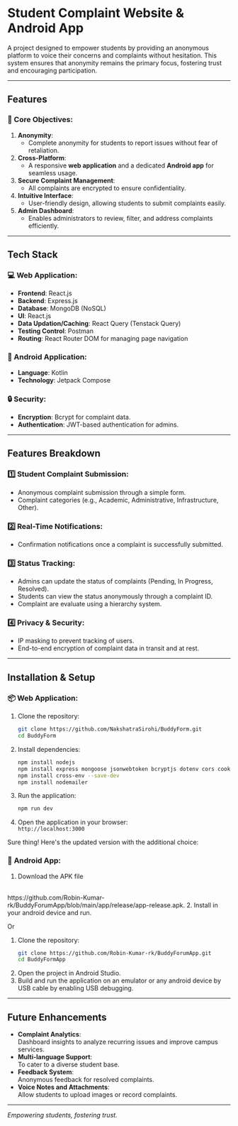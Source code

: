 # Student Complaint Website & Android App

A project designed to empower students by providing an anonymous platform to voice their concerns and complaints without hesitation. This system ensures that anonymity remains the primary focus, fostering trust and encouraging participation.

---

## Features

### 🎯 Core Objectives:

1. **Anonymity**:
   - Complete anonymity for students to report issues without fear of retaliation.
2. **Cross-Platform**:
   - A responsive **web application** and a dedicated **Android app** for seamless usage.
3. **Secure Complaint Management**:
   - All complaints are encrypted to ensure confidentiality.
4. **Intuitive Interface**:
   - User-friendly design, allowing students to submit complaints easily.
5. **Admin Dashboard**:
   - Enables administrators to review, filter, and address complaints efficiently.

---

## Tech Stack

### 💻 Web Application:

- **Frontend**: React.js
- **Backend**: Express.js
- **Database**: MongoDB (NoSQL)
- **UI**: React.js
- **Data Updation/Caching**: React Query (Tenstack Query)
- **Testing Control**: Postman
- **Routing**: React Router DOM for managing page navigation

### 📱 Android Application:

- **Language**: Kotlin
- **Technology**: Jetpack Compose

### 🔒 Security:

- **Encryption**: Bcrypt for complaint data.
- **Authentication**: JWT-based authentication for admins.

---

## Features Breakdown

### 1️⃣ **Student Complaint Submission**:

- Anonymous complaint submission through a simple form.
- Complaint categories (e.g., Academic, Administrative, Infrastructure, Other).

### 2️⃣ **Real-Time Notifications**:

- Confirmation notifications once a complaint is successfully submitted.

### 3️⃣ **Status Tracking**:

- Admins can update the status of complaints (Pending, In Progress, Resolved).
- Students can view the status anonymously through a complaint ID.
- Complaint are evaluate using a hierarchy system.

### 4️⃣ **Privacy & Security**:

- IP masking to prevent tracking of users.
- End-to-end encryption of complaint data in transit and at rest.

---

## Installation & Setup

### 📦 **Web Application**:

1. Clone the repository:
   ```bash
   git clone https://github.com/NakshatraSirohi/BuddyForm.git
   cd BuddyForm
   ```
2. Install dependencies:

   ```bash
   npm install nodejs
   npm install express mongoose jsonwebtoken bcryptjs dotenv cors cookie-parser cloudinary
   npm install cross-env --save-dev
   npm install nodemailer

   ```

3. Run the application:
   ```bash
   npm run dev
   ```
4. Open the application in your browser:  
   `http://localhost:3000`

Sure thing! Here's the updated version with the additional choice:

### 📱 **Android App**:

1. Download the APK file 
<br>
https://github.com/Robin-Kumar-rk/BuddyForumApp/blob/main/app/release/app-release.apk.
2. Install in your android device and run.

Or

1. Clone the repository:
   ```bash
   git clone https://github.com/Robin-Kumar-rk/BuddyForumApp.git
   cd BuddyFormApp
   ```
2. Open the project in Android Studio.
3. Build and run the application on an emulator or any android device by USB cable by enabling USB debugging.




---

## Future Enhancements

- **Complaint Analytics**:  
  Dashboard insights to analyze recurring issues and improve campus services.
- **Multi-language Support**:  
  To cater to a diverse student base.
- **Feedback System**:  
  Anonymous feedback for resolved complaints.
- **Voice Notes and Attachments**:  
  Allow students to upload images or record complaints.

---

_Empowering students, fostering trust._
